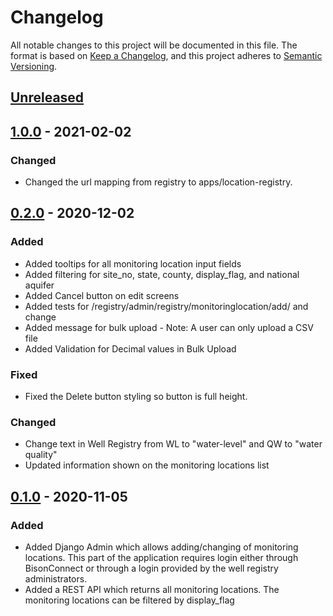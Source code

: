 # Changelog
All notable changes to this project will be documented in this file.
The format is based on [Keep a Changelog](https://keepachangelog.com/en/1.0.0/),
and this project adheres to [Semantic Versioning](https://semver.org/spec/v2.0.0.html).

## [Unreleased](https://github.com/ACWI-SOGW/well_registry_management/compare/wellregistry-1.0.0...master)

## [1.0.0](https://github.com/ACWI-SOGW/well_registry_management/compare/wellregistry-0.2.0...wellregistry-1.0.0) - 2021-02-02

### Changed
-   Changed the url mapping from registry to apps/location-registry.

## [0.2.0](https://github.com/ACWI-SOGW/well_registry_management/compare/wellregistry-0.1.0...wellregistry-0.2.0) - 2020-12-02

### Added
-   Added tooltips for all monitoring location input fields
-   Added filtering for site_no, state, county, display_flag, and national aquifer 
-   Added Cancel button on edit screens
-   Added tests for /registry/admin/registry/monitoringlocation/add/ and change
-   Added message for bulk upload - Note: A user can only upload a CSV file
-   Added Validation for Decimal values in Bulk Upload

### Fixed
-   Fixed the Delete button styling so button is full height.

### Changed 
-   Change text in Well Registry from WL to "water-level" and QW to "water quality"
-   Updated information shown on the monitoring locations list

## [0.1.0](https://github.com/ACWI-SOGW/well_registry_management/tree/wellregistry-0.1.0) - 2020-11-05

### Added
-   Added Django Admin which allows adding/changing of monitoring locations. This part of the application requires login either through BisonConnect or through a login provided by the well registry administrators.
-   Added a REST API which returns all monitoring locations. The monitoring locations can be filtered by display_flag


